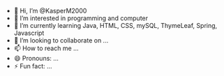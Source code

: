 - 👋 Hi, I’m @KasperM2000
- 👀 I’m interested in programming and computer
- 🌱 I’m currently learning Java, HTML, CSS, mySQL, ThymeLeaf, Spring, Javascript
- 💞️ I’m looking to collaborate on ...
- 📫 How to reach me ...
- 😄 Pronouns: ...
- ⚡ Fun fact: ...

<!---
KasperM2000/KasperM2000 is a ✨ special ✨ repository because its `README.md` (this file) appears on your GitHub profile.
You can click the Preview link to take a look at your changes.
--->
